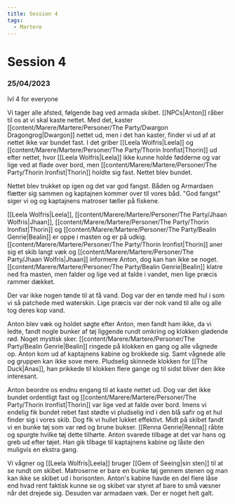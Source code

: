 ```yaml
---
title: Session 4
tags:
  - Martere
---
```

# Session 4
### 25/04/2023

lvl 4 for everyone

Vi tager alle afsted, følgende bag ved armada skibet. [[NPCs|Anton]] råber til os at vi skal kaste nettet. Med det, kaster [[content/Marere/Martere/Personer/The Party/Dwargon Dragongrog|Dwargon]] nettet ud, men i det han kaster, finder vi ud af at nettet ikke var bundet fast. I det griber [[Leela Wolfris|Leela]] og [[content/Marere/Martere/Personer/The Party/Thorin Ironfist|Thorin]] ud efter nettet, hvor [[Leela Wolfris|Leela]] ikke kunne holde fødderne og var lige ved at flade over bord, men [[content/Marere/Martere/Personer/The Party/Thorin Ironfist|Thorin]] holdte sig fast. Nettet blev bundet.

Nettet blev trukket op igen og det var god fangst. Båden og Armardaen flætter sig sammen og kaptajnen kommer over til vores båd. "God fangst" siger vi og og kaptajnens matroser tæller på fiskene.

[[Leela Wolfris|Leela]], [[content/Marere/Martere/Personer/The Party/Jhaan Wolfris|Jhaan]], [[content/Marere/Martere/Personer/The Party/Thorin Ironfist|Thorin]] og [[content/Marere/Martere/Personer/The Party/Bealin Genrie|Bealin]] er oppe i masten og er på udkig. [[content/Marere/Martere/Personer/The Party/Thorin Ironfist|Thorin]] aner sig et skib langt væk og [[content/Marere/Martere/Personer/The Party/Jhaan Wolfris|Jhaan]] informere Anton, dog kan han ikke se noget. [[content/Marere/Martere/Personer/The Party/Bealin Genrie|Bealin]] klatre ned fra masten, men falder og lige ved at falde i vandet, men lige præcis rammer dækket. 

Der var ikke nogen tønde til at få vand. Dog var der en tønde med hul i som vi så patchede med waterskin. Lige præcis var der nok vand til alle og alle tog deres kop vand. 

Anton blev væk og holdet søgte efter Anton, men fandt ham ikke, da vi ledte, fandt nogle bunker af tøj liggende rundt omkring og klokken glødende rød. Noget mystisk sker. [[content/Marere/Martere/Personer/The Party/Bealin Genrie|Bealin]] ringede på klokken en gang og alle vågnede op. Anton kom ud af kaptajnens kabine og brokkede sig. Samt vågnede alle og gruppen kan ikke sove mere. Pludselig skinnede klokken for [[The Duck|Anas]], han prikkede til klokken flere gange og til sidst bliver den ikke interesant. 

Anton beordre os endnu engang til at kaste nettet ud. Dog var det ikke bundet ordentligt fast og [[content/Marere/Martere/Personer/The Party/Thorin Ironfist|Thorin]] var lige ved at falde over bord. Imens vi endelig fik bundet rebet fast stødte vi pludselig ind i den blå safir og et hul finder sig i vores skib. Dog fik vi hullet lukket effektivt. Midt på skibet fandt vi en bunke tøj som var rød og brune bukser. [[Renna Genrie|Renna]] råbte og spurgte hvilke tøj dette tilhørte. Anton svarede tilbage at det var hans og greb ud efter tøjet. Han gik tilbage til kaptajnens kabine og låste den muligvis en ekstra gang. 

Vi vågner og [[Leela Wolfris|Leela]] bruger [[Gem of Seeing|sin sten]] til at se rundt om skibet. Matroserne er bare en bunke tøj gennem stenen og man kan ikke se skibet ud i horisonten. Anton's kabine havde en del flere låse end hvad rent faktisk kunne se og skibet var styret af bare to små væsner når det drejede sig. Desuden var armadaen væk. Der er noget helt galt.
